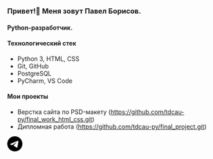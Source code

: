 ### Привет!👋 Меня зовут Павел Борисов.
#### Python-разработчик.

#### Технологический стек
* Python 3, HTML, CSS
* Git, GitHub
* PostgreSQL
* PyCharm, VS Code

#### Мои проекты
- Верстка сайта по PSD-макету (https://github.com/tdcau-py/final_work_html_css.git)
- Дипломная работа (https://github.com/tdcau-py/final_project.git)

[<img src="https://github.com/tdcau-py/tdcau-py/blob/main/img/telegram.svg" width="35" height="35" style="background-color: #26A5E4;">](https://t.me/tdcau_py)

